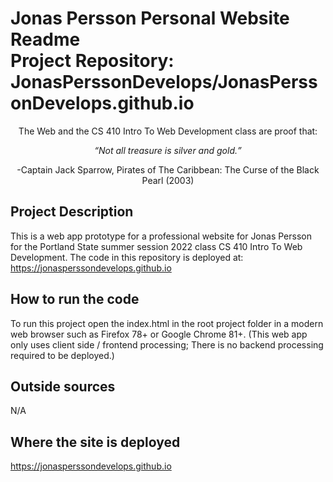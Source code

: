 # Jonas Persson Personal Website Readme <br> Project Repository: JonasPerssonDevelops/JonasPerssonDevelops.github.io

<p align="center">The Web and the CS 410 Intro To Web Development class are proof that:<br></p>
<p align="center"><em><q>Not all treasure is silver and gold.</q></em></p>
<p align="center">-Captain Jack Sparrow, Pirates of The Caribbean: The Curse of the Black Pearl (2003)</p>

## Project Description
This is a web app prototype for a professional website for Jonas Persson for the Portland State summer session 2022 class CS 410 Intro To Web Development. The code in this repository is deployed at: https://jonasperssondevelops.github.io

## How to run the code
To run this project open the index.html in the root project folder in a modern web browser such as Firefox 78+ or Google Chrome 81+.
(This web app only uses client side / frontend processing; There is no backend processing required to be deployed.)

## Outside sources
N/A

## Where the site is deployed
https://jonasperssondevelops.github.io

